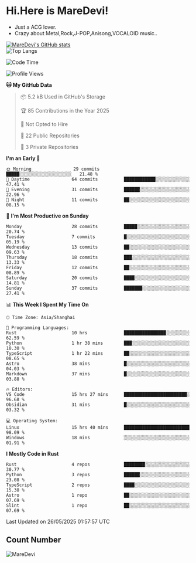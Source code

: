 # Hi.Here is MareDevi!

- Just a ACG lover.
- Crazy about Metal,Rock,J-POP,Anisong,VOCALOID music..

[![MareDevi's GitHub stats](https://github-readme-stats.vercel.app/api?username=MareDevi&show_icons=true&theme=algolia)](https://github.com/anuraghazra/github-readme-stats)  
![Top Langs](https://github-readme-stats.vercel.app/api/top-langs/?username=MareDevi&layout=compact&theme=algolia)

<!--START_SECTION:waka-->
![Code Time](http://img.shields.io/badge/Code%20Time-187%20hrs%2052%20mins-blue)

![Profile Views](http://img.shields.io/badge/Profile%20Views-0-blue)

**🐱 My GitHub Data** 

> 📦 5.2 kB Used in GitHub's Storage 
 > 
> 🏆 85 Contributions in the Year 2025
 > 
> 🚫 Not Opted to Hire
 > 
> 📜 22 Public Repositories 
 > 
> 🔑 3 Private Repositories 
 > 
**I'm an Early 🐤** 

```text
🌞 Morning                29 commits          █████░░░░░░░░░░░░░░░░░░░░   21.48 % 
🌆 Daytime                64 commits          ████████████░░░░░░░░░░░░░   47.41 % 
🌃 Evening                31 commits          ██████░░░░░░░░░░░░░░░░░░░   22.96 % 
🌙 Night                  11 commits          ██░░░░░░░░░░░░░░░░░░░░░░░   08.15 % 
```
📅 **I'm Most Productive on Sunday** 

```text
Monday                   28 commits          █████░░░░░░░░░░░░░░░░░░░░   20.74 % 
Tuesday                  7 commits           █░░░░░░░░░░░░░░░░░░░░░░░░   05.19 % 
Wednesday                13 commits          ██░░░░░░░░░░░░░░░░░░░░░░░   09.63 % 
Thursday                 18 commits          ███░░░░░░░░░░░░░░░░░░░░░░   13.33 % 
Friday                   12 commits          ██░░░░░░░░░░░░░░░░░░░░░░░   08.89 % 
Saturday                 20 commits          ████░░░░░░░░░░░░░░░░░░░░░   14.81 % 
Sunday                   37 commits          ███████░░░░░░░░░░░░░░░░░░   27.41 % 
```


📊 **This Week I Spent My Time On** 

```text
🕑︎ Time Zone: Asia/Shanghai

💬 Programming Languages: 
Rust                     10 hrs              ████████████████░░░░░░░░░   62.59 % 
Python                   1 hr 38 mins        ███░░░░░░░░░░░░░░░░░░░░░░   10.30 % 
TypeScript               1 hr 22 mins        ██░░░░░░░░░░░░░░░░░░░░░░░   08.65 % 
Astro                    38 mins             █░░░░░░░░░░░░░░░░░░░░░░░░   04.03 % 
Markdown                 37 mins             █░░░░░░░░░░░░░░░░░░░░░░░░   03.88 % 

🔥 Editors: 
VS Code                  15 hrs 27 mins      ████████████████████████░   96.68 % 
Obsidian                 31 mins             █░░░░░░░░░░░░░░░░░░░░░░░░   03.32 % 

💻 Operating System: 
Linux                    15 hrs 40 mins      █████████████████████████   98.09 % 
Windows                  18 mins             ░░░░░░░░░░░░░░░░░░░░░░░░░   01.91 % 
```

**I Mostly Code in Rust** 

```text
Rust                     4 repos             ████████░░░░░░░░░░░░░░░░░   30.77 % 
Python                   3 repos             ██████░░░░░░░░░░░░░░░░░░░   23.08 % 
TypeScript               2 repos             ████░░░░░░░░░░░░░░░░░░░░░   15.38 % 
Astro                    1 repo              ██░░░░░░░░░░░░░░░░░░░░░░░   07.69 % 
Slint                    1 repo              ██░░░░░░░░░░░░░░░░░░░░░░░   07.69 % 
```




 Last Updated on 26/05/2025 01:57:57 UTC
<!--END_SECTION:waka-->

## Count Number
![MareDevi](https://count.getloli.com/get/@maredevi?theme=moebooru-h)  

<!---
MareDevi/MareDevi is a ✨ special ✨ repository because its `README.md` (this file) appears on your GitHub profile.
You can click the Preview link to take a look at your changes.
--->
